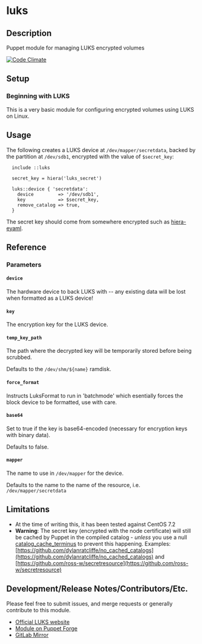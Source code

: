 # luks

## Description

Puppet module for managing LUKS encrypted volumes

[![Code Climate](https://codeclimate.com/github/codeclimate/codeclimate/badges/gpa.svg)](https://codeclimate.com/github/sammcj/puppet-luks)

## Setup

### Beginning with LUKS

This is a very basic module for configuring encrypted volumes using LUKS on Linux.

## Usage

The following creates a LUKS device at `/dev/mapper/secretdata`, backed by
the partition at `/dev/sdb1`, encrypted with the value of `$secret_key`:

```puppet
  include ::luks

  secret_key = hiera('luks_secret')

  luks::device { 'secretdata':
    device         => '/dev/sdb1',
    key            => $secret_key,
    remove_catalog => true,
  }
```

The secret key should come from somewhere encrypted such as [hiera-eyaml](https://github.com/voxpupuli/hiera-eyaml).

## Reference

### Parameters

#### `device`
 The hardware device to back LUKS with -- any existing data will be
 lost when formatted as a LUKS device!

#### `key`
 The encryption key for the LUKS device.

#### `temp_key_path`
 The path where the decrypted key will be temporarily stored before being scrubbed.
 
 Defaults to the `/dev/shm/${name}` ramdisk.
 
#### `force_format`
 Instructs LuksFormat to run in 'batchmode' which esentially forces the block device
 to be formatted, use with care.

#### `base64`
 Set to true if the key is base64-encoded (necessary for encryption keys
 with binary data).
 
 Defaults to false.

#### `mapper`
 The name to use in `/dev/mapper` for the device.
 
 Defaults to the name to the name of the resource, i.e. `/dev/mapper/secretdata`
 

## Limitations

- At the time of writing this, it has been tested against CentOS 7.2
- **Warning**: The secret key (encrypted with the node certificate) 
  will still be cached by Puppet in the compiled catalog - _unless_ you use a null
  [catalog_cache_terminus](https://docs.puppet.com/puppet/latest/configuration.html#catalogcacheterminus) to prevent this happening.
  Examples: [https://github.com/dylanratcliffe/no_cached_catalogs](https://github.com/dylanratcliffe/no_cached_catalogs) and
  [https://github.com/ross-w/secretresource](https://github.com/ross-w/secretresource)


## Development/Release Notes/Contributors/Etc.

Please feel free to submit issues, and merge requests or generally contribute to this module.

- [Official LUKS website](https://guardianproject.info/code/luks/)
- [Module on Puppet Forge](https://forge.puppet.com/sammcj/luks/readme)
- [GitLab Mirror](https://gitlab.com/sammcj/puppet-luks/tree/master)
